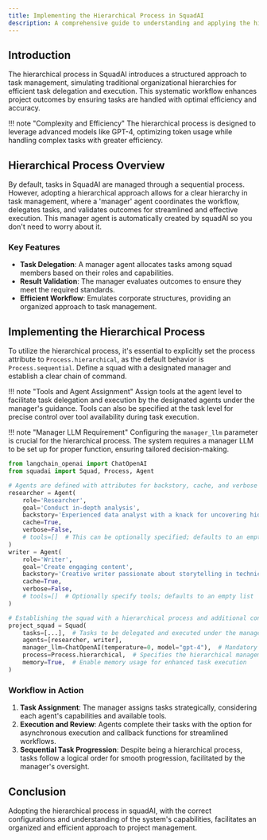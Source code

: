 ```yaml
---
title: Implementing the Hierarchical Process in SquadAI
description: A comprehensive guide to understanding and applying the hierarchical process within your SquadAI projects, updated to reflect the latest coding practices and functionalities.
---
```


## Introduction
The hierarchical process in SquadAI introduces a structured approach to task management, simulating traditional organizational hierarchies for efficient task delegation and execution. This systematic workflow enhances project outcomes by ensuring tasks are handled with optimal efficiency and accuracy.

!!! note "Complexity and Efficiency"
    The hierarchical process is designed to leverage advanced models like GPT-4, optimizing token usage while handling complex tasks with greater efficiency.

## Hierarchical Process Overview
By default, tasks in SquadAI are managed through a sequential process. However, adopting a hierarchical approach allows for a clear hierarchy in task management, where a 'manager' agent coordinates the workflow, delegates tasks, and validates outcomes for streamlined and effective execution. This manager agent is automatically created by squadAI so you don't need to worry about it.

### Key Features
- **Task Delegation**: A manager agent allocates tasks among squad members based on their roles and capabilities.
- **Result Validation**: The manager evaluates outcomes to ensure they meet the required standards.
- **Efficient Workflow**: Emulates corporate structures, providing an organized approach to task management.

## Implementing the Hierarchical Process
To utilize the hierarchical process, it's essential to explicitly set the process attribute to `Process.hierarchical`, as the default behavior is `Process.sequential`. Define a squad with a designated manager and establish a clear chain of command.

!!! note "Tools and Agent Assignment"
    Assign tools at the agent level to facilitate task delegation and execution by the designated agents under the manager's guidance. Tools can also be specified at the task level for precise control over tool availability during task execution.

!!! note "Manager LLM Requirement"
    Configuring the `manager_llm` parameter is crucial for the hierarchical process. The system requires a manager LLM to be set up for proper function, ensuring tailored decision-making.

```python
from langchain_openai import ChatOpenAI
from squadai import Squad, Process, Agent

# Agents are defined with attributes for backstory, cache, and verbose mode
researcher = Agent(
    role='Researcher',
    goal='Conduct in-depth analysis',
    backstory='Experienced data analyst with a knack for uncovering hidden trends.',
    cache=True,
    verbose=False,
    # tools=[]  # This can be optionally specified; defaults to an empty list
)
writer = Agent(
    role='Writer',
    goal='Create engaging content',
    backstory='Creative writer passionate about storytelling in technical domains.',
    cache=True,
    verbose=False,
    # tools=[]  # Optionally specify tools; defaults to an empty list
)

# Establishing the squad with a hierarchical process and additional configurations
project_squad = Squad(
    tasks=[...],  # Tasks to be delegated and executed under the manager's supervision
    agents=[researcher, writer],
    manager_llm=ChatOpenAI(temperature=0, model="gpt-4"),  # Mandatory for hierarchical process
    process=Process.hierarchical,  # Specifies the hierarchical management approach
    memory=True,  # Enable memory usage for enhanced task execution
)
```

### Workflow in Action
1. **Task Assignment**: The manager assigns tasks strategically, considering each agent's capabilities and available tools.
2. **Execution and Review**: Agents complete their tasks with the option for asynchronous execution and callback functions for streamlined workflows.
3. **Sequential Task Progression**: Despite being a hierarchical process, tasks follow a logical order for smooth progression, facilitated by the manager's oversight.

## Conclusion
Adopting the hierarchical process in squadAI, with the correct configurations and understanding of the system's capabilities, facilitates an organized and efficient approach to project management.